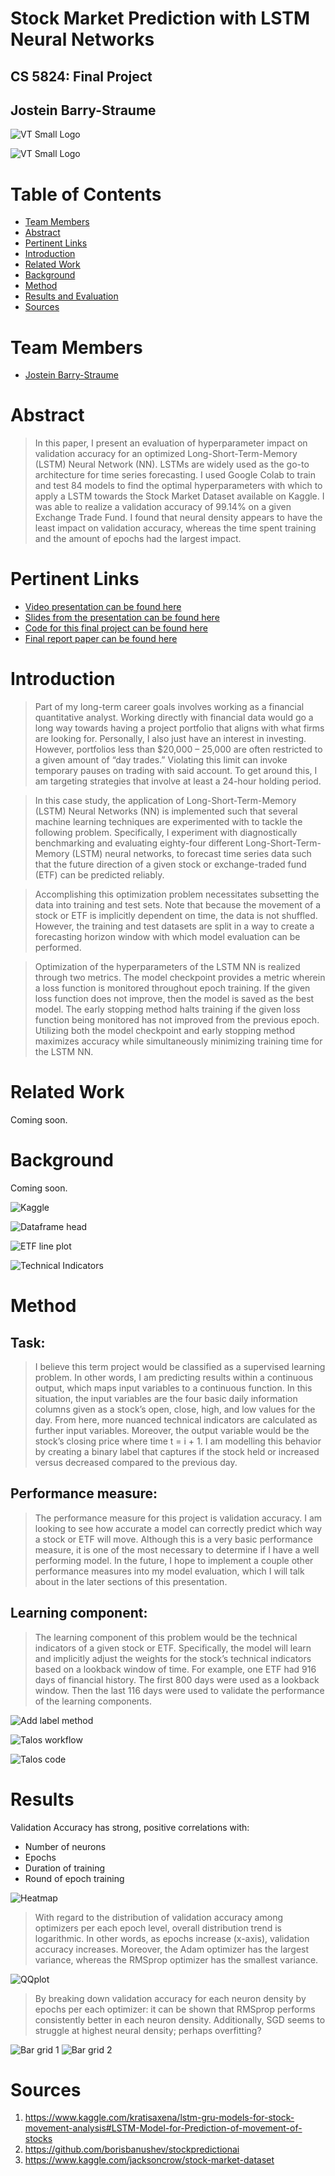 # Stock Market Prediction with LSTM Neural Networks
## CS 5824: Final Project
## Jostein Barry-Straume

![VT Small Logo](../images/vt-logo-small.png)

![VT Small Logo](https://github.com/josteinstraume/adv-ml-final-project/blob/main/images/vt-logo-small.png)

# Table of Contents
* [Team Members](#Team)
* [Abstract](#Abstract)
* [Pertinent Links](#Links)
* [Introduction](#Introduction)
* [Related Work](#Related-Work)
* [Background](#Background)
* [Method](#Method)
* [Results and Evaluation](#Results)
* [Sources](#Sources)


# <a name="Team"></a>Team Members
* [Jostein Barry-Straume](https://github.com/josteinstraume)

# <a name="Abstract"></a>Abstract

> In this paper, I present an evaluation of hyperparameter impact on validation accuracy for an optimized Long-Short-Term-Memory (LSTM) Neural Network (NN). LSTMs are widely used as the go-to architecture for time series forecasting. I used Google Colab to train and test 84 models to find the optimal hyperparameters with which to apply a LSTM towards the Stock Market Dataset available on Kaggle. I was able to realize a validation accuracy of 99.14% on a given Exchange Trade Fund. I found that neural density appears to have the least impact on validation accuracy, whereas the time spent training and the amount of epochs had the largest impact.


# <a name="Links"></a>Pertinent Links
* [Video presentation can be found here](https://drive.google.com/file/d/1p9hkk5D2o59jAw9YmxZhbHLuBPwnKdXh/view?usp=sharing)
* [Slides from the presentation can be found here](https://github.com/josteinstraume/adv-ml-final-project/tree/main/presentation)
* [Code for this final project can be found here](https://github.com/josteinstraume/adv-ml-final-project/tree/main/notebooks)
* [Final report paper can be found here](https://github.com/josteinstraume/adv-ml-final-project/tree/main/report)

# <a name="Introduction"></a>Introduction

> Part of my long-term career goals involves working as a financial quantitative analyst. Working directly with financial data would go a long way towards having a project portfolio that aligns with what firms are looking for. Personally, I also just have an interest in investing. However, portfolios less than $20,000 – 25,000 are often restricted to a given amount of “day trades.” Violating this limit can invoke temporary pauses on trading with said account. To get around this, I am targeting strategies that involve at least a 24-hour holding period.

> In this case study, the application of Long-Short-Term-Memory (LSTM) Neural Networks (NN) is implemented such that several machine learning techniques are experimented with to tackle the following problem. Specifically, I experiment with diagnostically benchmarking and evaluating eighty-four different Long-Short-Term-Memory (LSTM) neural networks, to forecast time series data such that the future direction of a given stock or exchange-traded fund (ETF) can be predicted reliably.

> Accomplishing this optimization problem necessitates subsetting the data into training and test sets. Note that because the movement of a stock or ETF is implicitly dependent on time, the data is not shuffled. However, the training and test datasets are split in a way to create a forecasting horizon window with which model evaluation can be performed.

> Optimization of the hyperparameters of the LSTM NN is realized through two metrics. The model checkpoint provides a metric wherein a loss function is monitored throughout epoch training. If the given loss function does not improve, then the model is saved as the best model. The early stopping method halts training if the given loss function being monitored has not improved from the previous epoch. Utilizing both the model checkpoint and early stopping method maximizes accuracy while simultaneously minimizing training time for the LSTM NN.


# <a name="Related-Work"></a>Related Work
Coming soon.

# <a name="Background"></a>Background
Coming soon.

![Kaggle](https://github.com/josteinstraume/adv-ml-final-project/blob/main/images/kaggle.png)

![Dataframe head](https://github.com/josteinstraume/adv-ml-final-project/blob/main/images/df-head.png)

![ETF line plot](https://github.com/josteinstraume/adv-ml-final-project/blob/main/images/ETF-line-plot.png)

![Technical Indicators](https://github.com/josteinstraume/adv-ml-final-project/blob/main/images/tech-indic.png)

# <a name="Method"></a>Method

## Task:
> I believe this term project would be classified as a supervised learning problem. In other words, I am predicting results within a continuous output, which maps input variables to a continuous function. In this situation, the input variables are the four basic daily information columns given as a stock’s open, close, high, and low values for the day. From here, more nuanced technical indicators are calculated as further input variables. Moreover, the output variable would be the stock’s closing price where time t = i + 1. I am modelling this behavior by creating a binary label that captures if the stock held or increased versus decreased compared to the previous day.
 
## Performance measure:
> The performance measure for this project is validation accuracy. I am looking to see how accurate a model can correctly predict which way a stock or ETF will move. Although this is a very basic performance measure, it is one of the most necessary to determine if I have a well performing model. In the future, I hope to implement a couple other performance measures into my model evaluation, which I will talk about in the later sections of this presentation.
 
## Learning component:
> The learning component of this problem would be the technical indicators of a given stock or ETF. Specifically, the model will learn and implicitly adjust the weights for the stock’s technical indicators based on a lookback window of time. For example, one ETF had 916 days of financial history. The first 800 days were used as a lookback window. Then the last 116 days were used to validate the performance of the learning components.

![Add label method](https://github.com/josteinstraume/adv-ml-final-project/blob/main/images/add-label.png)

![Talos workflow](https://github.com/josteinstraume/adv-ml-final-project/blob/main/images/talos-workflow.png)

![Talos code](https://github.com/josteinstraume/adv-ml-final-project/blob/main/images/talos-code.png)


# <a name="Results"></a>Results
Validation Accuracy has strong, positive correlations with:
* Number of neurons
* Epochs
* Duration of training
* Round of epoch training

![Heatmap](https://github.com/josteinstraume/adv-ml-final-project/blob/main/images/heatmap.png)

> With regard to the distribution of validation accuracy among optimizers per each epoch level, overall distribution trend is logarithmic. In other words, as epochs increase (x-axis), validation accuracy increases. Moreover, the Adam optimizer has the largest variance, whereas the RMSprop optimizer has the smallest variance.

![QQplot](https://github.com/josteinstraume/adv-ml-final-project/blob/main/images/qqplot.png)

> By breaking down validation accuracy for each neuron density by epochs per each optimizer: it can be shown that RMSprop performs consistently better in each neuron density. Additionally, SGD seems to struggle at highest neural density; perhaps overfitting?

![Bar grid 1](https://github.com/josteinstraume/adv-ml-final-project/blob/main/images/bar-grid-1.png)
![Bar grid 2](https://github.com/josteinstraume/adv-ml-final-project/blob/main/images/bar-grid-2.png)


# <a name="Sources"></a>Sources
1. https://www.kaggle.com/kratisaxena/lstm-gru-models-for-stock-movement-analysis#LSTM-Model-for-Prediction-of-movement-of-stocks
2. https://github.com/borisbanushev/stockpredictionai
3. https://www.kaggle.com/jacksoncrow/stock-market-dataset
